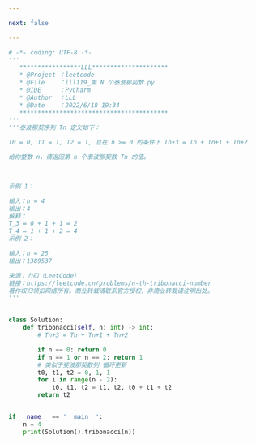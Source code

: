 ```yaml
---

next: false

---
```




<BlogInfo id="1195" title="122.第 N 个泰波那契数" author="白日梦想猿" pv=0 read_times=0 pre_cost_time="0分52秒" category="leetcode" tag_list="['leetcode']" create_time="2022.06.18 19:34:40" update_time="2022.06.18 19:39:09" />

```python
# -*- coding: UTF-8 -*-
'''
   *****************LLL*********************
   * @Project ：leetcode                       
   * @File    ：lll119_第 N 个泰波那契数.py                  
   * @IDE     ：PyCharm             
   * @Author  ：LLL                         
   * @Date    ：2022/6/18 19:34             
   *****************************************
'''
'''泰波那契序列 Tn 定义如下： 

T0 = 0, T1 = 1, T2 = 1, 且在 n >= 0 的条件下 Tn+3 = Tn + Tn+1 + Tn+2

给你整数 n，请返回第 n 个泰波那契数 Tn 的值。

 

示例 1：

输入：n = 4
输出：4
解释：
T_3 = 0 + 1 + 1 = 2
T_4 = 1 + 1 + 2 = 4
示例 2：

输入：n = 25
输出：1389537

来源：力扣（LeetCode）
链接：https://leetcode.cn/problems/n-th-tribonacci-number
著作权归领扣网络所有。商业转载请联系官方授权，非商业转载请注明出处。
'''


class Solution:
    def tribonacci(self, n: int) -> int:
        # Tn+3 = Tn + Tn+1 + Tn+2

        if n == 0: return 0
        if n == 1 or n == 2: return 1
        # 类似于斐波那契数列 循环更新
        t0, t1, t2 = 0, 1, 1
        for i in range(n - 2):
            t0, t1, t2 = t1, t2, t0 + t1 + t2
        return t2


if __name__ == '__main__':
    n = 4
    print(Solution().tribonacci(n))

```



<ActionBox />
